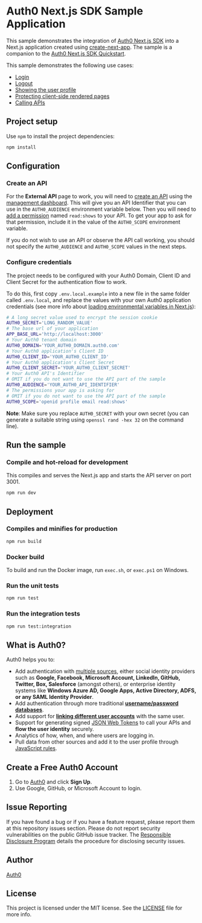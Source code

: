 # Auth0 Next.js SDK Sample Application

This sample demonstrates the integration of [Auth0 Next.js SDK](https://github.com/auth0/nextjs-auth0) into a Next.js application created using [create-next-app](https://nextjs.org/docs/api-reference/create-next-app). The sample is a companion to the [Auth0 Next.js SDK Quickstart](https://auth0.com/docs/quickstart/webapp/nextjs).

This sample demonstrates the following use cases:

- [Login](https://github.com/auth0-samples/auth0-nextjs-samples/blob/main/Sample-01/components/NavBar.jsx#L61-L67)
- [Logout](https://github.com/auth0-samples/auth0-nextjs-samples/blob/main/Sample-01/components/NavBar.jsx#L93-L95)
- [Showing the user profile](https://github.com/auth0-samples/auth0-nextjs-samples/blob/main/Sample-01/pages/profile.jsx)
- [Protecting client-side rendered pages](https://github.com/auth0-samples/auth0-nextjs-samples/blob/main/Sample-01/pages/profile.jsx#L43-L46)
- [Calling APIs](https://github.com/auth0-samples/auth0-nextjs-samples/blob/main/Sample-01/pages/external.jsx)

## Project setup

Use `npm` to install the project dependencies:

```bash
npm install
```

## Configuration

### Create an API

For the **External API** page to work, you will need to [create an API](https://auth0.com/docs/authorization/apis) using the [management dashboard](https://manage.auth0.com/#/apis). This will give you an API Identifier that you can use in the `AUTH0_AUDIENCE` environment variable below. Then you will need to [add a permission](https://auth0.com/docs/get-started/dashboard/add-api-permissions) named `read:shows` to your API. To get your app to ask for that permission, include it in the value of the `AUTH0_SCOPE` environment variable.

If you do not wish to use an API or observe the API call working, you should not specify the `AUTH0_AUDIENCE` and `AUTH0_SCOPE` values in the next steps.

### Configure credentials

The project needs to be configured with your Auth0 Domain, Client ID and Client Secret for the authentication flow to work.

To do this, first copy `.env.local.example` into a new file in the same folder called `.env.local`, and replace the values with your own Auth0 application credentials (see more info about [loading environmental variables in Next.js](https://nextjs.org/docs/basic-features/environment-variables)):

```sh
# A long secret value used to encrypt the session cookie
AUTH0_SECRET='LONG_RANDOM_VALUE'
# The base url of your application
APP_BASE_URL='http://localhost:3000'
# Your Auth0 tenant domain
AUTH0_DOMAIN='YOUR_AUTH0_DOMAIN.auth0.com'
# Your Auth0 application's Client ID
AUTH0_CLIENT_ID='YOUR_AUTH0_CLIENT_ID'
# Your Auth0 application's Client Secret
AUTH0_CLIENT_SECRET='YOUR_AUTH0_CLIENT_SECRET'
# Your Auth0 API's Identifier 
# OMIT if you do not want to use the API part of the sample
AUTH0_AUDIENCE='YOUR_AUTH0_API_IDENTIFIER'
# The permissions your app is asking for
# OMIT if you do not want to use the API part of the sample
AUTH0_SCOPE='openid profile email read:shows'
```

**Note**: Make sure you replace `AUTH0_SECRET` with your own secret (you can generate a suitable string using `openssl rand -hex 32` on the command line).

## Run the sample

### Compile and hot-reload for development

This compiles and serves the Next.js app and starts the API server on port 3001.

```bash
npm run dev
```

## Deployment

### Compiles and minifies for production

```bash
npm run build
```

### Docker build

To build and run the Docker image, run `exec.sh`, or `exec.ps1` on Windows.

### Run the unit tests

```bash
npm run test
```

### Run the integration tests

```bash
npm run test:integration
```

## What is Auth0?

Auth0 helps you to:

* Add authentication with [multiple sources](https://auth0.com/docs/identityproviders), either social identity providers such as **Google, Facebook, Microsoft Account, LinkedIn, GitHub, Twitter, Box, Salesforce** (amongst others), or enterprise identity systems like **Windows Azure AD, Google Apps, Active Directory, ADFS, or any SAML Identity Provider**.
* Add authentication through more traditional **[username/password databases](https://auth0.com/docs/connections/database/custom-db)**.
* Add support for **[linking different user accounts](https://auth0.com/docs/users/user-account-linking)** with the same user.
* Support for generating signed [JSON Web Tokens](https://auth0.com/docs/tokens/json-web-tokens) to call your APIs and **flow the user identity** securely.
* Analytics of how, when, and where users are logging in.
* Pull data from other sources and add it to the user profile through [JavaScript rules](https://auth0.com/docs/rules).

## Create a Free Auth0 Account

1. Go to [Auth0](https://auth0.com) and click **Sign Up**.
2. Use Google, GitHub, or Microsoft Account to login.

## Issue Reporting

If you have found a bug or if you have a feature request, please report them at this repository issues section. Please do not report security vulnerabilities on the public GitHub issue tracker. The [Responsible Disclosure Program](https://auth0.com/responsible-disclosure-policy) details the procedure for disclosing security issues.

## Author

[Auth0](https://auth0.com)

## License

This project is licensed under the MIT license. See the [LICENSE](./LICENSE) file for more info.
